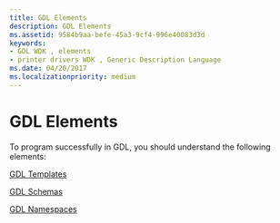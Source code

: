 ```yaml
---
title: GDL Elements
description: GDL Elements
ms.assetid: 9584b9aa-befe-45a3-9cf4-996e40083d3d
keywords:
- GDL WDK , elements
- printer drivers WDK , Generic Description Language
ms.date: 04/20/2017
ms.localizationpriority: medium
---
```


# GDL Elements


To program successfully in GDL, you should understand the following elements:

[GDL Templates](gdl-templates.md)

[GDL Schemas](gdl-schemas.md)

[GDL Namespaces](gdl-namespaces.md)

 

 




